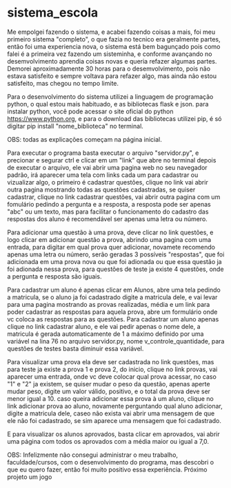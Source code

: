 # sistema_escola
Me empolgei fazendo o sistema, e acabei fazendo coisas a mais, foi meu primeiro sistema "completo", o que fazia no tecnico era geralmente partes, então foi uma experiencia nova, o sistema está bem bagunçado pois como falei é a primeira vez fazendo um sisteminha, e conforme avançando no desemvolvimento aprendia coisas novas e queria refazer algumas partes. Demorei aproximadamente 30 horas para o desemvolvimento, pois não estava satisfeito e sempre voltava para refazer algo, mas ainda não estou satisfeito, mas chegou no tempo limite.


Para o desenvolvimento do sistema utilizei a linguagem de programação python, o qual estou mais habituado, e as bibliotecas flask e json. 
para instalar python, você pode acessar o site oficial do python https://www.python.org, e para o download das bibliotecas utilizei pip, é só digitar pip install "nome_biblioteca" no terminal. 

OBS: todas as explicações começam na página inicial.

Para executar o programa basta executar o arquivo "servidor.py", e precionar e segurar ctrl e clicar em um "link" que abre no terminal depois de executar o arquivo, ele vai abrir uma pagina web no seu navegador padrão, irá aparecer uma tela com links cada um para cadastrar ou vizualizar algo, o primeiro é cadastrar questões, clique no link vai abrir outra pagina mostrando todas as questões cadastradas, se quiser cadastrar, clique no link cadastrar questões, vai abrir outra pagina com um fomulário pedindo a pergunta e a resposta, a resposta pode ser apenas "abc" ou um texto, mas para facilitar o funcionamento do cadastro das respostas dos aluno é recomendável ser apenas uma letra ou número.

Para adicionar uma questão à uma prova, deve clicar no link questões, e logo clicar em adicionar questão a prova, abrindo uma pagina com uma entrada, para digitar em qual prova quer adicionar, novamete recomendo apenas uma letra ou número, serão geradas 3 possíveis "respostas", que foi adicionada em uma prova nova ou que foi adionada ou que essa questão ja foi adionada nessa prova, para questões de teste ja existe 4 questões, onde a pergunta e resposta são iguais.

Para cadastrar um aluno é apenas clicar em Alunos, abre uma tela pedindo a matricula, se o aluno ja foi cadastrado digite a matricula dele, e vai levar para uma pagina mostrando as provas realizadas, média e um link para poder cadastrar as respostas para aquela prova, abre um formulário onde vc coloca as respostas para as questões. Para cadastrar um aluno apenas clique no link cadastrar aluno, e ele vai pedir apenas o nome dele, a matricula é gerada automaticamente de 1 a máximo definido por uma variável na lina 76 no arquivo servidor.py, nome v_controle_quantidade, para questões de testes basta diminuir essa variável.

Para visualizar uma prova ela deve ser cadastrada no link questões, mas para teste ja existe a prova 1 e prova 2, do inicio, clique no link provas, vai aparecer uma entrada, onde vc deve colocar qual prova acessar, no caso "1" e "2" ja existem, se quiser mudar o peso da questão, apenas aperte mudar peso, digite um valor válido, positivo, e o total da prova deve ser menor igual a 10. caso queira adicionar essa prova à um aluno, clique no link adicionar prova ao aluno, novamente perguntando qual aluno adicionar, digite a matricula dele, caseo não exista vai abrir uma mensagem de que ele não foi cadastrado, se sim aparece uma mensagem que foi cadastrado.

E para visualizar os alunos aprovados, basta clicar em aprovados, vai abrir uma página com todos os aprovados com a média maior ou igual a 7,0. 

OBS: Infelizmente não consegui administrar o meu trabalho, faculdade/cursos, com o desenvolvimento do programa, mas descobri o que eu quero fazer, então foi muito positivo essa experiência. Próximo projeto um jogo
